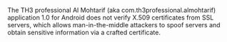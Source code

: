The TH3 professional Al Mohtarif (aka com.th3professional.almohtarif) application 1.0 for Android does not verify X.509 certificates from SSL servers, which allows man-in-the-middle attackers to spoof servers and obtain sensitive information via a crafted certificate.